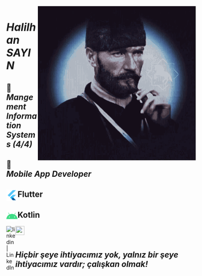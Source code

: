 <img align="right" alt="GIF" src="https://github.com/HalilhanSAYIN/HalilhanSAYIN/blob/main/o7.gif" width="420" height="410" />


#  ***Halilhan SAYIN***

## 🏫 *Mangement Information Systems (4/4)* 
## 📱  *Mobile App Developer*
## Flutter <img align="left" alt="Flutter" width="30px" src="https://raw.githubusercontent.com/github/explore/cebd63002168a05a6a642f309227eefeccd92950/topics/flutter/flutter.png" />
## Kotlin <img align="left" alt="Android" width="30px" src="https://raw.githubusercontent.com/github/explore/80688e429a7d4ef2fca1e82350fe8e3517d3494d/topics/android/android.png" />

[<img align="left" alt="linkedin | LinkedIn" width="24px" src="https://raw.githubusercontent.com/peterthehan/peterthehan/master/assets/linkedin.svg" />][linkedin]
[<img align="left" height="24" width="24" src="https://cdn.jsdelivr.net/npm/simple-icons@v4/icons/gmail.svg" />][gmail]


<br />

[linkedin]: https://www.linkedin.com/in/halilhan-say%C4%B1n-577912229/
[gmail]: mailto:dev.halilhansayin@gmail.com

<br />


## *Hiçbir şeye ihtiyacımız yok, yalnız bir şeye ihtiyacımız vardır; çalışkan olmak!*




<!---
HalilhanSAYIN/HalilhanSAYIN is a ✨ special ✨ repository because its `README.md` (this file) appears on your GitHub profile.
You can click the Preview link to take a look at your changes.
--->
